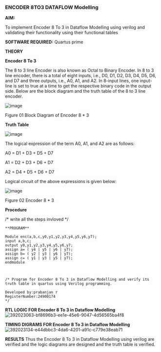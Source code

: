 ### ENCODER 8TO3 DATAFLOW Modelling

**AIM:**

To implement  Encoder 8 To 3 in Dataflow Modelling using verilog and validating their functionality using their functional tables

**SOFTWARE REQUIRED:** Quartus prime

**THEORY**

**Encoder 8 To 3**

The 8 to 3 line Encoder is also known as Octal to Binary Encoder. In 8 to 3 line encoder, there is a total of eight inputs, i.e., D0, D1, D2, D3, D4, D5, D6, and D7 and three outputs, i.e., A0, A1, and A2. In 8-input lines, one input-line is set to true at a time to get the respective binary code in the output side. Below are the block diagram and the truth table of the 8 to 3 line encoder.

![image](https://github.com/naavaneetha/ENCODER8TO3DATAFLOW/assets/154305477/0bc242c1-eb9e-4c47-afe5-30428470efc3)

Figure 01  Block Diagram of Encoder 8 * 3

**Truth Table**

![image](https://github.com/naavaneetha/ENCODER8TO3DATAFLOW/assets/154305477/35496b14-ae6e-4cd1-9abd-d6736b576575)

The logical expression of the term A0, A1, and A2 are as follows:

A0 = D1 + D3 + D5 + D7

A1 = D2 + D3 + D6 + D7

A2 = D4 + D5 + D6 + D7

Logical circuit of the above expressions is given below:

![image](https://github.com/naavaneetha/ENCODER8TO3DATAFLOW/assets/154305477/95acaee6-c873-4c75-89eb-ef09fb158053)

Figure 02  Encoder 8 * 3

**Procedure**

/* write all the steps invloved */
~~~
**PROGRAM**

Module enc(a,b,c,y0,y1,y2,y3,y4,y5,y6,y7);
input a,b,c;
output y0,y1,y2,y3,y4,y5,y6,y7;
assign a= ( y4 | y5 | y6 | y7);
assign b= ( y2 | y3 | y6 | y7);
assign c= ( y1 | y3 | y5 | y7);
endmodule



/* Program for Encoder 8 To 3 in Dataflow Modelling and verify its truth table in quartus using Verilog programming. 

Developed by:prabanjan r
RegisterNumber:24900174
*/
~~~


**RTL LOGIC FOR Encoder 8 To 3 in Dataflow Modelling**
![392023063-bf8696b3-ee1e-45e6-9047-4d56565ba4f8](https://github.com/user-attachments/assets/8ff0f5d4-b7e9-4654-b913-e6e0fc09f3f4)

**TIMING DIGRAMS FOR Encoder 8 To 3 in Dataflow Modelling**
![392023134-e44dbbc3-4da6-4201-a91c-c779e38eab71](https://github.com/user-attachments/assets/dfd2ed7a-f18f-433a-935e-88a2fc1e6849)

**RESULTS**
Thus the Encoder 8 To 3 in Dataflow Modelling using verilog are verified and the logic diagrams are designed and the truth table is verified.



